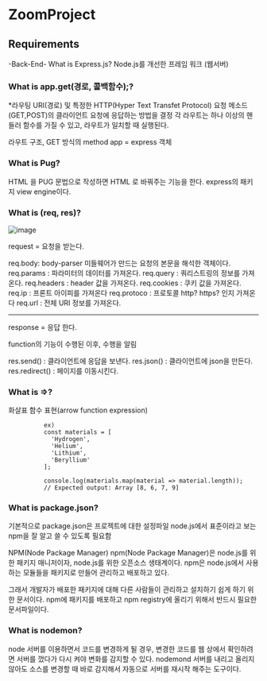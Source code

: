 # ZoomProject

## Requirements
-Back-End-
What is Express.js?
Node.js를 개선한 프레임 워크 (웹서버)

### What is app.get(경로, 콜백함수);?
*라우팅
URI(경로) 및 특정한 HTTP(Hyper Text Transfet Protocol) 요청 메소드(GET,POST)의 클라이언트 요청에 응답하는 방법을 결정
각 라우트는 하나 이상의 핸들러 함수를 가질 수 있고, 라우트가 일치할 때 실행된다.

라우트 구조, GET 방식의 method
app = express 객체

### What is Pug?
HTML 을 PUG 문법으로 작성하면 HTML 로 바꿔주는 기능을 한다.
express의 패키지 view engine이다.



### What is (req, res)?
![image](https://user-images.githubusercontent.com/83889135/219585698-e0c6fc34-ef85-4501-b775-f0d95b9a4903.png)

request = 요청을 받는다.

req.body: body-parser 미들웨어가 만드는 요청의 본문을 해석한 객체이다.
req.params : 파라미터의 데이터를 가져온다.
req.query : 쿼리스트링의 정보를 가져온다.
req.headers : header 값을 가져온다.
req.cookies : 쿠키 값을 가져온다.
req.ip : 프론트 아이피를 가져온다
req.protoco : 프로토콜 http? https? 인지 가져온다
req.url : 전체 URI 정보를 가져온다.

<hr>

response = 응답 한다.

function의 기능이 수행된 이후, 수행을 알림

res.send() : 클라이언트에 응답을 보낸다.
res.json() : 클라이언트에 json을 만든다.
res.redirect() : 페이지를 이동시킨다.

### What is =>?
화살표 함수 표현(arrow function expression)

              ex)
              const materials = [
                'Hydrogen',
                'Helium',
                'Lithium',
                'Beryllium'
              ];

              console.log(materials.map(material => material.length));
              // Expected output: Array [8, 6, 7, 9]
              
### What is package.json?
기본적으로 package.json은 프로젝트에 대한 설정파일
node.js에서 표준이라고 보는 npm을 잘 알고 쓸 수 있도록 필요함

NPM(Node Package Manager)
npm(Node Package Manager)은 node.js를 위한 패키지 매니저이자, node.js를 위한 오픈소스 생태계이다.
npm은 node.js에서 사용하는 모듈들을 패키지로 만들어 관리하고 배포하고 있다.

그래서 개발자가 배포한 패키지에 대해 다른 사람들이 관리하고 설치하기 쉽게 하기 위한 문서이다.
npm에 패키지를 배포하고 npm registry에 올리기 위해서 반드시 필요한 문서파일이다.

### What is nodemon? 
node 서버를 이용하면서 코드를 변경하게 될 경우, 변경한 코드를 웹 상에서 확인하려면 서버를 껐다가 다시 켜야 변화를 감지할 수 있다. 
nodemond 서버를 내리고 올리지 않아도 소스를 변경할 때 바로 감지해서 자동으로 서버를 재시작 해주는 도구이다.


